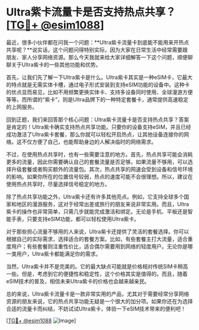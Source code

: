 # Ultra紫卡流量卡是否支持热点共享？[[TG💪+ @esim1088](https://t.me/s/esim1088)]

最近，很多小伙伴都在问我一个问题：**Ultra紫卡流量卡到底能不能用来开热点共享呢？**说实话，这个问题问得特别实际，因为大家在日常生活中经常需要跟朋友、家人分享网络资源。那么今天我就来给大家详细解答一下这个问题，顺便聊聊关于Ultra紫卡的一些其他功能和优势。

首先，让我们先了解一下Ultra紫卡是什么。Ultra紫卡其实是一种eSIM卡，它最大的特点就是无需实体卡槽，通过电子形式安装到支持eSIM功能的设备中。这种卡的优点显而易见，比如不用频繁更换实体卡、支持多设备同时使用、全球漫游方便等等。而所谓的“紫卡”，则是Ultra品牌下的一种特定套餐卡，通常提供高速稳定的上网服务。

回到正题，我们来回答那个核心问题：Ultra紫卡流量卡是否支持热点共享？答案是肯定的！Ultra紫卡确实支持热点共享功能。只要你的设备支持eSIM，并且已经成功激活了Ultra紫卡套餐，那么你就可以轻松开启热点，让其他设备连接你的网络。这不仅方便了自己，也能帮助身边的人解决临时的网络需求。

不过，在使用热点共享时，也有一些需要注意的地方。首先，热点共享可能会消耗更多的流量，因此你需要确认自己的套餐流量是否足够。如果流量不够用，可以选择升级套餐或者购买额外的流量包。其次，热点共享的网速会受到设备和信号环境的影响。如果你所在的位置信号较弱，热点的速度可能不会很理想。所以，建议在使用热点共享时，尽量选择信号稳定的地方。

除了热点共享功能之外，Ultra紫卡还有许多其他亮点。例如，它支持全球多个国家和地区的漫游服务，这对于经常出差或旅行的朋友来说非常实用。而且，Ultra紫卡的操作也非常简单，只需几步就能完成激活和绑定。无论是手机、平板还是智能手表，只要支持eSIM功能，都可以轻松使用Ultra紫卡。

对于那些担心流量不够用的人来说，Ultra紫卡还提供了灵活的套餐选择。你可以根据自己的实际需求，选择适合的套餐方案。比如，有些套餐主打大流量，适合重度用户；有些套餐则注重性价比，适合偶尔需要用到网络的轻度用户。无论你是哪一类用户，Ultra紫卡都能满足你的需求。

当然，Ultra紫卡并不是完美的。它的最大缺点可能就是价格相对传统SIM卡稍高一些。但是，考虑到它的便捷性和稳定性，这个价格其实是值得的。而且，随着eSIM技术的普及，相信未来Ultra紫卡的价格也会越来越亲民。

总的来说，Ultra紫卡流量卡是一款非常实用的产品，尤其对于需要经常分享网络资源的朋友来说，它的热点共享功能无疑是一个很大的加分项。如果你还在为选择合适的流量卡而纠结，不妨试试Ultra紫卡，体验一下eSIM技术带来的便利吧！

[[TG💪+ @esim1088](https://t.me/s/esim1088) ![Image](https://i.postimg.cc/4NQfJmqS/Snipaste-2025-05-13-00-14-12.png)]